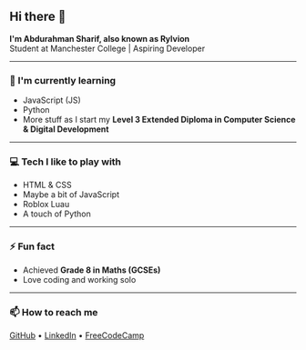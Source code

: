 ## Hi there 👋

**I'm Abdurahman Sharif, also known as Rylvion**  
Student at Manchester College | Aspiring Developer

---

### 🌱 I'm currently learning
- JavaScript (JS)  
- Python  
- More stuff as I start my **Level 3 Extended Diploma in Computer Science & Digital Development**

---

### 💻 Tech I like to play with
- HTML & CSS  
- Maybe a bit of JavaScript  
- Roblox Luau  
- A touch of Python  

---

### ⚡ Fun fact
- Achieved **Grade 8 in Maths (GCSEs)**  
- Love coding and working solo  

---

### 📫 How to reach me
[GitHub](https://github.com/rylvion) • [LinkedIn](https://linkedin.com/in/rylvion) • [FreeCodeCamp](https://www.freecodecamp.org/rylvion)